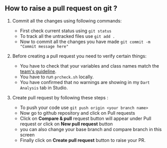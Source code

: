 ## How to raise a pull request on git ?

1. Commit all the changes using following commands:

    - First check current status using
    `git status`
    - To track all the untracked files use
    `git add .`
    - Now to commit all the changes you have made
    `git commit -m "Commit message here"`

2. Before creating a pull request you need to verify certain things:

    - You have to check that your variables and class names match the [team's guideline](https://grappus.github.io/#writing-meaningful-names).
    - You have to run `prcheck.sh` locally.
    - You have confirmed that no warnings are showing in my `Dart Analysis` tab in Studio.

3. Create pull request by following these steps :

    - To push your code use
    `git push origin <your branch name>`
    - Now go to github repository and click on Pull requests
    - Click on __Compare & pull__ request button will appear under Pull request or click on __New pull request__ button
    - you can also change your base branch and compare branch in this screen
    - Finally click on __Create pull request__ button to raise your PR.
